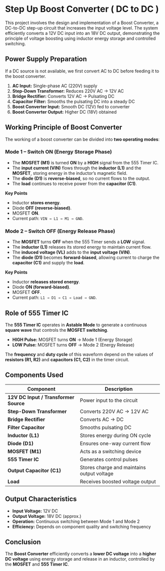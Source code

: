 # Step Up Boost Converter ( DC to DC )
This project involves the design and implementation of a Boost Converter, a DC-to-DC step-up circuit that increases the input voltage level. The system efficiently converts a 12V DC input into an 18V DC output, demonstrating the principle of voltage boosting using inductor energy storage and controlled switching.

## Power Supply Preparation
If a DC source is not available, we first convert AC to DC before feeding it to the boost converter.
1. **AC Input:** Single-phase AC (220V) supply  
2. **Step-Down Transformer:** Reduces 220V AC → 12V AC  
3. **Bridge Rectifier:** Converts 12V AC → Pulsating DC  
4. **Capacitor Filter:** Smooths the pulsating DC into a steady DC  
5. **Boost Converter Input:** Smooth DC (12V) fed to converter  
6. **Boost Converter Output:** Higher DC (18V) obtained  

## Working Principle of Boost Converter
The working of a boost converter can be divided into **two operating modes**:
### Mode 1 – Switch ON (Energy Storage Phase)
- The **MOSFET (M1)** is turned **ON** by a **HIGH** signal from the 555 Timer IC.  
- The **input current (VIN)** flows through the **inductor (L1)** and the **MOSFET**, storing energy in the inductor’s magnetic field.  
- The **diode (D1)** is **reverse-biased**, so no current flows to the output.  
- The **load** continues to receive power from the **capacitor (C1)**.
  
**Key Points**
- Inductor **stores energy**.  
- Diode **OFF (reverse-biased)**.  
- MOSFET **ON**.  
- Current path: `VIN → L1 → M1 → GND`.
  
### Mode 2 – Switch OFF (Energy Release Phase)
- The **MOSFET** turns **OFF** when the 555 Timer sends a **LOW** signal.  
- The **inductor (L1)** releases its stored energy to maintain current flow.  
- The **induced voltage (VL)** adds to the **input voltage (VIN)**.  
- The **diode (D1)** becomes **forward-biased**, allowing current to charge the **capacitor (C1)** and supply the **load**.
  
**Key Points**
- Inductor **releases stored energy**.  
- Diode **ON (forward-biased)**.  
- MOSFET **OFF**.  
- Current path: `L1 → D1 → C1 → Load → GND`.

## Role of 555 Timer IC
The **555 Timer IC** operates in **Astable Mode** to generate a continuous **square wave** that controls the **MOSFET switching**.
- **HIGH Pulse:** MOSFET turns **ON** → Mode 1 (Energy Storage)  
- **LOW Pulse:** MOSFET turns **OFF** → Mode 2 (Energy Release)
  
The **frequency** and **duty cycle** of this waveform depend on the values of **resistors (R1, R2)** and **capacitors (C1, C2)** in the timer circuit.

## Components Used
| Component | Description |
|------------|-------------|
| **12V DC Input / Transformer Source** | Power input to the circuit |
| **Step-Down Transformer** | Converts 220V AC → 12V AC |
| **Bridge Rectifier** | Converts AC → DC |
| **Filter Capacitor** | Smooths pulsating DC |
| **Inductor (L1)** | Stores energy during ON cycle |
| **Diode (D1)** | Ensures one-way current flow |
| **MOSFET (M1)** | Acts as a switching device |
| **555 Timer IC** | Generates control pulses |
| **Output Capacitor (C1)** | Stores charge and maintains output voltage |
| **Load** | Receives boosted voltage output |

## Output Characteristics
- **Input Voltage:** 12V DC  
- **Output Voltage:** 18V DC (approx.)  
- **Operation:** Continuous switching between Mode 1 and Mode 2  
- **Efficiency:** Depends on component quality and switching frequency
  
## Conclusion
The **Boost Converter** efficiently converts a **lower DC voltage** into a **higher DC voltage** using energy storage and release in an inductor, controlled by the **MOSFET** and **555 Timer IC**.  


